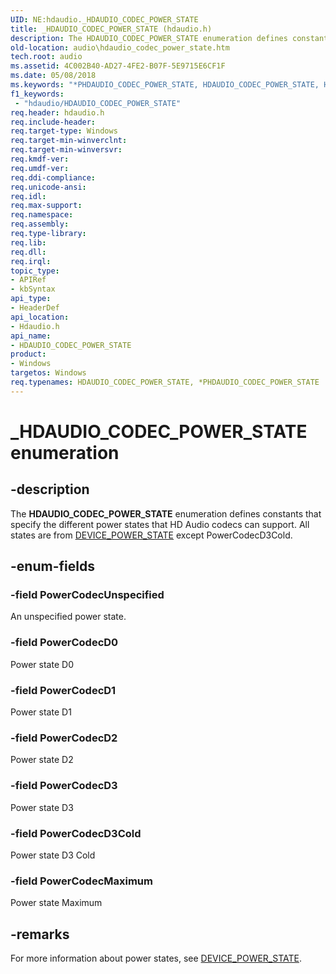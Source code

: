 ```yaml
---
UID: NE:hdaudio._HDAUDIO_CODEC_POWER_STATE
title: _HDAUDIO_CODEC_POWER_STATE (hdaudio.h)
description: The HDAUDIO_CODEC_POWER_STATE enumeration defines constants that specify the different power states that HD Audio codecs can support. All states are from DEVICE_POWER_STATE except PowerCodecD3Cold.
old-location: audio\hdaudio_codec_power_state.htm
tech.root: audio
ms.assetid: 4C002B40-AD27-4FE2-B07F-5E9715E6CF1F
ms.date: 05/08/2018
ms.keywords: "*PHDAUDIO_CODEC_POWER_STATE, HDAUDIO_CODEC_POWER_STATE, HDAUDIO_CODEC_POWER_STATE enumeration [Audio Devices], PHDAUDIO_CODEC_POWER_STATE, PHDAUDIO_CODEC_POWER_STATE enumeration pointer [Audio Devices], PowerCodecD0, PowerCodecD1, PowerCodecD2, PowerCodecD3, PowerCodecD3Cold, PowerCodecMaximum, PowerCodecUnspecified, _HDAUDIO_CODEC_POWER_STATE, audio.hdaudio_codec_power_state, hdaudio/HDAUDIO_CODEC_POWER_STATE, hdaudio/PHDAUDIO_CODEC_POWER_STATE, hdaudio/PowerCodecD0, hdaudio/PowerCodecD1, hdaudio/PowerCodecD2, hdaudio/PowerCodecD3, hdaudio/PowerCodecD3Cold, hdaudio/PowerCodecMaximum, hdaudio/PowerCodecUnspecified"
f1_keywords:
 - "hdaudio/HDAUDIO_CODEC_POWER_STATE"
req.header: hdaudio.h
req.include-header: 
req.target-type: Windows
req.target-min-winverclnt: 
req.target-min-winversvr: 
req.kmdf-ver: 
req.umdf-ver: 
req.ddi-compliance: 
req.unicode-ansi: 
req.idl: 
req.max-support: 
req.namespace: 
req.assembly: 
req.type-library: 
req.lib: 
req.dll: 
req.irql: 
topic_type:
- APIRef
- kbSyntax
api_type:
- HeaderDef
api_location:
- Hdaudio.h
api_name:
- HDAUDIO_CODEC_POWER_STATE
product:
- Windows
targetos: Windows
req.typenames: HDAUDIO_CODEC_POWER_STATE, *PHDAUDIO_CODEC_POWER_STATE
---
```


# _HDAUDIO_CODEC_POWER_STATE enumeration


## -description


The <b>HDAUDIO_CODEC_POWER_STATE</b> enumeration defines constants that specify the different power states that HD Audio codecs can support.  All states
are from <a href="https://docs.microsoft.com/windows-hardware/drivers/ddi/wudfddi/ne-wudfddi-_device_power_state">DEVICE_POWER_STATE</a> except PowerCodecD3Cold.



## -enum-fields




### -field PowerCodecUnspecified

An unspecified power state.


### -field PowerCodecD0

Power state D0


### -field PowerCodecD1

Power state D1


### -field PowerCodecD2

Power state D2


### -field PowerCodecD3

Power state D3


### -field PowerCodecD3Cold

Power state D3 Cold


### -field PowerCodecMaximum

Power state Maximum


## -remarks



For more information about power states, see <a href="https://docs.microsoft.com/windows-hardware/drivers/ddi/wudfddi/ne-wudfddi-_device_power_state">DEVICE_POWER_STATE</a>.



